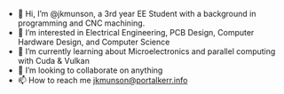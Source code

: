 - 👋 Hi, I’m @jkmunson, a 3rd year EE Student with a background in programming and CNC machining.
- 👀 I’m interested in Electrical Engineering, PCB Design, Computer Hardware Design, and Computer Science
- 🌱 I’m currently learning about Microelectronics and parallel computing with Cuda & Vulkan
- 💞️ I’m looking to collaborate on anything
- 📫 How to reach me jkmunson@portalkerr.info

<!---
jkmunson/jkmunson is a ✨ special ✨ repository because its `README.md` (this file) appears on your GitHub profile.
You can click the Preview link to take a look at your changes.
--->
